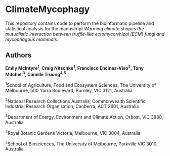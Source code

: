 # ClimateMycophagy
This repository contains code to perform the bioinformatic pipeline and statistical analysis for the manuscript *Warming climate shapes the mutualistic interaction between truffle-like ectomycorrhizal (ECM) fungi and mycophagous mammals*.

## Authors
<b>Emily McIntyre<sup>1</sup>, Craig Nitschke<sup>1</sup>, Francisco Encinas-Viso<sup>2</sup>, Tony Mitchell<sup>3</sup>, Camille Truong<sup>4,5</sup></b>

<sup>1</sup>School of Agriculture, Food and Ecosystem Sciences, The University of Melbourne, 500 Yarra Boulevard, Burnley, VIC 3121, Australia

<sup>2</sup>National Research Collections Australia, Commonwealth Scientific Industrial Research Organisation, Canberra, ACT 2601, Australia

<sup>3</sup>Department of Energy, Environment and Climate Action, Orbost, VIC 3888, Australia

<sup>4</sup>Royal Botanic Gardens Victoria, Melbourne, VIC 3004, Australia

<sup>5</sup>School of Biosciences, The University of Melbourne, Parkville VIC 3010, Australia
